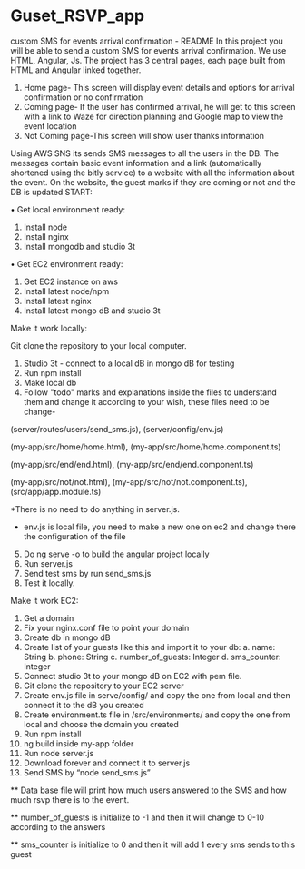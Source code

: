 # Guset_RSVP_app

custom SMS for events arrival confirmation - README
In this project you will be able to send a custom SMS for events arrival confirmation.
We use HTML, Angular, Js.
The project has 3 central pages, each page built from HTML and Angular linked together.
1.	Home page- This screen will display event details and options for arrival confirmation or no confirmation
2.	Coming page- If the user has confirmed arrival, he will get to this screen with a link to Waze for direction planning and Google map to view the event location
3.	Not Coming page-This screen will show user thanks information

Using AWS SNS its sends SMS messages to all the users in the DB. 
The messages contain basic event information and a link (automatically shortened using the bitly service) to a website with all the information about the event. On the website, the guest marks if they are coming or not and the DB is updated
START:

•	Get local environment ready:

1.	Install node
2.	Install nginx
3.	Install mongodb and studio 3t

•	Get EC2 environment ready:

1.	Get EC2 instance on aws
2.	Install latest node/npm
3.	Install latest nginx
4.	Install latest mongo dB and studio 3t

Make it work locally:

Git clone the repository to your local computer.

1.	Studio 3t - connect to a local dB in mongo dB for testing
2.	Run npm install
3.	Make local db
4.	Follow "todo" marks and explanations inside the files to understand them and change it according to your wish, these files need to be change-

(server/routes/users/send_sms.js), (server/config/env.js)

(my-app/src/home/home.html), (my-app/src/home/home.component.ts)

(my-app/src/end/end.html), (my-app/src/end/end.component.ts)

(my-app/src/not/not.html), (my-app/src/not/not.component.ts), (src/app/app.module.ts)

*There is no need to do anything in server.js.

* env.js is local file, you need to make a new one on ec2 and change there the configuration of the file

5.	Do ng serve -o to build the angular project locally
6.	Run server.js
7.	Send test sms by run send_sms.js
8.	Test it locally.


Make it work EC2:

1.	Get a domain
2.	Fix your nginx.conf file to point your domain
3.	Create db in mongo dB
4.	Create list of your guests like this and import it to your db:
a.	name: String
b.	phone: String
c.	number_of_guests: Integer
d.	sms_counter: Integer
5.	Connect studio 3t to your mongo dB on EC2 with pem file.            
6.	Git clone the repository to your EC2 server
7.	Create env.js file in serve/config/ and copy the one from local and then connect it to the dB you created
8.	Create environment.ts file in /src/environments/ and copy the one from local and choose the domain you created
9.	Run npm install
10.	ng build inside my-app folder
11.	Run node server.js
12.	Download forever and connect it to server.js
13.	Send SMS by “node send_sms.js”

** Data base file will print how much users answered to the SMS and how much rsvp there is to the event.

** number_of_guests is initialize to -1 and then it will change to 0-10 according to the answers

** sms_counter is initialize to 0 and then it will add 1  every sms sends to this guest

